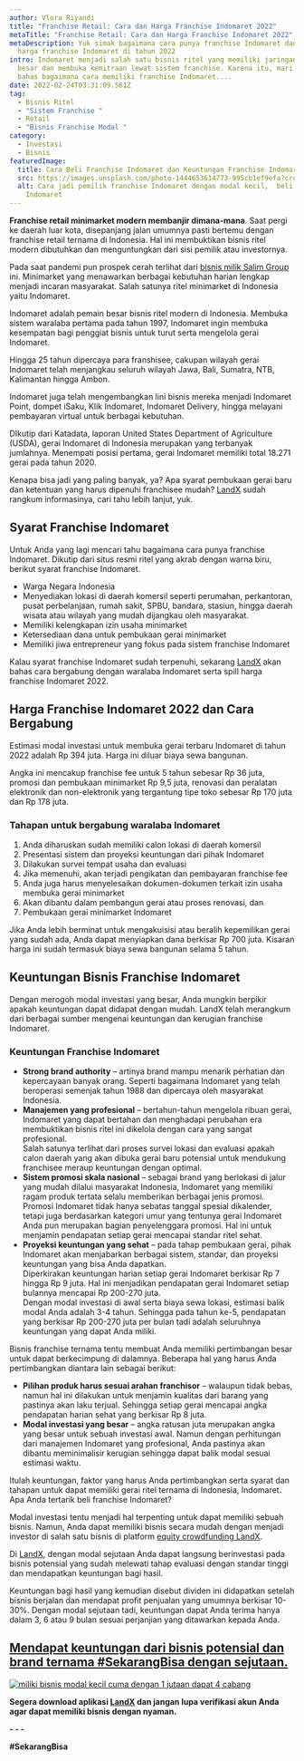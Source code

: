 ```yaml
---
author: Vlora Riyandi
title: "Franchise Retail: Cara dan Harga Franchise Indomaret 2022"
metaTitle: "Franchise Retail: Cara dan Harga Franchise Indomaret 2022"
metaDescription: Yuk simak bagaimana cara punya franchise Indomaret dan berapa
  harga franchise Indomaret di tahun 2022
intro: Indomaret menjadi salah satu bisnis ritel yang memiliki jaringan sangat
  besar dan membuka kemitraan lewat sistem franchise. Karena itu, mari kita
  bahas bagaimana cara memiliki franchise Indomaret....
date: 2022-02-24T03:31:09.561Z
tag:
  - Bisnis Ritel
  - "Sistem Franchise "
  - Retail
  - "Bisnis Franchise Modal "
category:
  - Investasi
  - Bisnis
featuredImage:
  title: Cara Beli Franchise Indomaret dan Keuntungan Franchise Indomaret
  src: https://images.unsplash.com/photo-1444653614773-995cb1ef9efa?crop=entropy&cs=tinysrgb&fit=max&fm=jpg&ixid=MnwxMTc3M3wwfDF8c2VhcmNofDI1fHxmaW50ZWNofGVufDB8fHx8MTY0MDI4MTYxNQ&ixlib=rb-1.2.1&q=80&w=1080
  alt: Cara jadi pemilik franchise Indomaret dengan modal kecil,  beli franchise
    Indomaret
---
```

**Franchise retail minimarket modern membanjir dimana-mana**. Saat pergi ke daerah luar kota, disepanjang jalan umumnya pasti bertemu dengan franchise retail ternama di Indonesia. Hal ini membuktikan bisnis ritel modern dibutuhkan dan menguntungkan dari sisi pemilik atau investornya.

Pada saat pandemi pun prospek cerah terlihat dari [bisnis milik Salim Group](https://landx.id/blog/9-naga-atau-9-orang-terkaya-di-indonesia/) ini. Minimarket yang menawarkan berbagai kebutuhan harian lengkap menjadi incaran masyarakat. Salah satunya ritel minimarket di Indonesia yaitu Indomaret.

Indomaret adalah pemain besar bisnis ritel modern di Indonesia. Membuka sistem waralaba pertama pada tahun 1997, Indomaret ingin membuka kesempatan bagi penggiat bisnis untuk turut serta mengelola gerai Indomaret.

Hingga 25 tahun dipercaya para franshisee, cakupan wilayah gerai Indomaret telah menjangkau seluruh wilayah Jawa, Bali, Sumatra, NTB, Kalimantan hingga Ambon. 

Indomaret juga telah mengembangkan lini bisnis mereka menjadi Indomaret Point, dompet iSaku, Klik Indomaret, Indomaret Delivery, hingga melayani pembayaran virtual untuk berbagai kebutuhan. 

DIkutip dari Katadata, laporan United States Department of Agriculture (USDA), gerai Indomaret di Indonesia merupakan yang terbanyak jumlahnya. Menempati posisi pertama, gerai Indomaret memiliki total 18.271 gerai pada tahun 2020.

Kenapa bisa jadi yang paling banyak, ya? Apa syarat pembukaan gerai baru dan ketentuan yang harus dipenuhi franchisee mudah? [LandX](https://landx.id/) sudah rangkum informasinya, cari tahu lebih lanjut, yuk.

## Syarat Franchise Indomaret

Untuk Anda yang lagi mencari tahu bagaimana cara punya franchise Indomaret. Dikutip dari situs resmi ritel yang akrab dengan warna biru, berikut syarat franchise Indomaret.

* Warga Negara Indonesia
* Menyediakan lokasi di daerah komersil seperti perumahan, perkantoran, pusat perbelanjaan, rumah sakit, SPBU, bandara, stasiun, hingga daerah wisata atau wilayah yang mudah dijangkau oleh masyarakat.
* Memiliki kelengkapan izin usaha minimarket
* Ketersediaan dana untuk pembukaan gerai minimarket
* Memiliki jiwa entrepreneur yang fokus pada sistem franchise Indomaret

Kalau syarat franchise Indomaret sudah terpenuhi, sekarang [LandX](https://landx.id/) akan bahas cara bergabung dengan waralaba Indomaret serta spill harga franchise Indomaret 2022.

## Harga Franchise Indomaret 2022 dan Cara Bergabung

Estimasi modal investasi untuk membuka gerai terbaru Indomaret di tahun 2022 adalah Rp 394 juta. Harga ini diluar biaya sewa bangunan. 

Angka ini mencakup franchise fee untuk 5 tahun sebesar Rp 36 juta, promosi dan pembukaan minimarket Rp 9,5 juta, renovasi dan peralatan elektronik dan non-elektronik yang tergantung tipe toko sebesar Rp 170 juta dan Rp 178 juta. 

### **Tahapan untuk bergabung waralaba Indomaret**

1. Anda diharuskan sudah memiliki calon lokasi di daerah komersil
2. Presentasi sistem dan proyeksi keuntungan dari pihak Indomaret
3. Dilakukan survei tempat usaha dan evaluasi
4. Jika memenuhi, akan terjadi pengikatan dan pembayaran franchise fee
5. Anda juga harus menyelesaikan dokumen-dokumen terkait izin usaha membuka gerai minimarket
6. Akan dibantu dalam pembangun gerai atau proses renovasi, dan
7. Pembukaan gerai minimarket Indomaret

Jika Anda lebih berminat untuk mengakuisisi atau beralih kepemilikan gerai yang sudah ada, Anda dapat menyiapkan dana berkisar Rp 700 juta. Kisaran harga ini sudah termasuk biaya sewa bangunan selama 5 tahun.

## Keuntungan Bisnis Franchise Indomaret

Dengan merogoh modal investasi yang besar, Anda mungkin berpikir apakah keuntungan dapat didapat dengan mudah. LandX telah merangkum dari berbagai sumber mengenai keuntungan dan kerugian franchise Indomaret.

### **Keuntungan Franchise Indomaret** 

* **Strong brand authority** – artinya brand mampu menarik perhatian dan kepercayaan banyak orang. Seperti bagaimana Indomaret yang telah beroperasi semenjak tahun 1988 dan dipercaya oleh masyarakat Indonesia.
* **Manajemen yang profesional** – bertahun-tahun mengelola ribuan gerai, Indomaret yang dapat bertahan dan menghadapi perubahan era membuktikan bisnis ritel ini dikelola dengan cara yang sangat profesional.\
  Salah satunya terlihat dari proses survei lokasi dan evaluasi apakah calon daerah yang akan dibuka gerai baru potensial untuk mendukung franchisee meraup keuntungan dengan optimal.
* **Sistem promosi skala nasional** – sebagai brand yang berlokasi di jalur yang mudah dilalui masyarakat Indonesia, Indomaret yang memiliki ragam produk tertata selalu memberikan berbagai jenis promosi. \
  Promosi Indomaret tidak hanya sebatas tanggal spesial dikalender, tetapi juga berdasarkan kategori umur yang tentunya gerai Indomaret Anda pun merupakan bagian penyelenggara promosi. Hal ini untuk menjamin pendapatan setiap gerai mencapai standar ritel sehat.
* **Proyeksi keuntungan yang sehat** – pada tahap pembukaan gerai, pihak Indomaret akan menjabarkan berbagai sistem, standar, dan proyeksi keuntungan yang bisa Anda dapatkan.\
  Diperkirakan keuntungan harian setiap gerai Indomaret berkisar Rp 7 hingga Rp 9 juta. Hal ini menjadikan pendapatan gerai Indomaret setiap bulannya mencapai Rp 200-270 juta. \
  Dengan modal investasi di awal serta biaya sewa lokasi, estimasi balik modal Anda adalah 3-4 tahun. Sehingga pada tahun ke-5, pendapatan yang berkisar Rp 200-270 juta per bulan tadi adalah seluruhnya keuntungan yang dapat Anda miliki. 

Bisnis franchise ternama tentu membuat Anda memiliki pertimbangan besar untuk dapat berkecimpung di dalamnya. Beberapa hal yang harus Anda pertimbangkan diantara lain sebagai berikut:

* **Pilihan produk harus sesuai arahan franchisor** – walaupun tidak bebas, namun hal ini dilakukan untuk menjamin kualitas dari barang yang pastinya akan laku terjual. Sehingga setiap gerai mencapai angka pendapatan harian sehat yang berkisar Rp 8 juta.
* **Modal investasi yang besar** – angka ratusan juta merupakan angka yang besar untuk sebuah investasi awal. Namun dengan perhitungan dari manajemen Indomaret yang profesional, Anda pastinya akan dibantu meminimalisir kerugian sehingga dapat balik modal sesuai estimasi waktu.

Itulah keuntungan, faktor yang harus Anda pertimbangkan serta syarat dan tahapan untuk dapat memiliki gerai ritel ternama di Indonesia, Indomaret. Apa Anda tertarik beli franchise Indomaret? 

Modal investasi tentu menjadi hal terpenting untuk dapat memiliki sebuah bisnis. Namun, Anda dapat memiliki bisnis secara mudah dengan menjadi investor di salah satu bisnis di platform [equity crowdfunding LandX](https://landx.id/). 

Di [LandX](https://landx.id/), dengan modal sejutaan Anda dapat langsung berinvestasi pada bisnis potensial yang sudah melewati tahap evaluasi dengan standar tinggi dan mendapatkan keuntungan bagi hasil.

Keuntungan bagi hasil yang kemudian disebut dividen ini didapatkan setelah bisnis berjalan dan mendapat profit penjualan yang umumnya berkisar 10-30%. Dengan modal sejutaan tadi, keuntungan dapat Anda terima hanya dalam 3, 6 atau 9 bulan sesuai perjanjian yang ditawarkan kepada Anda.

## [Mendapat keuntungan dari bisnis potensial dan brand ternama #SekarangBisa dengan sejutaan.](https://landx.id/project/?utm_source=Blog&utm_medium=organic+keyword&utm_campaign=blog&utm_id=Blog)

[![miliki bisnis modal kecil cuma dengan 1 jutaan dapat 4 cabang ](https://accountgram-production.sfo2.cdn.digitaloceanspaces.com/landx_ghost/2021/11/jadi-owner-bisnis-hanya-1-jutaan-dengan-cuan-yang-sangat-menjanjikan.png)](https://landx.id/project/?utm_source=Blog&utm_medium=organic+keyword&utm_campaign=blog&utm_id=Blog)

**Segera download aplikasi [LandX](https://landx.id/) dan jangan lupa verifikasi akun Anda agar dapat memiliki bisnis dengan nyaman.**

**\- - -**

**\#SekarangBisa**